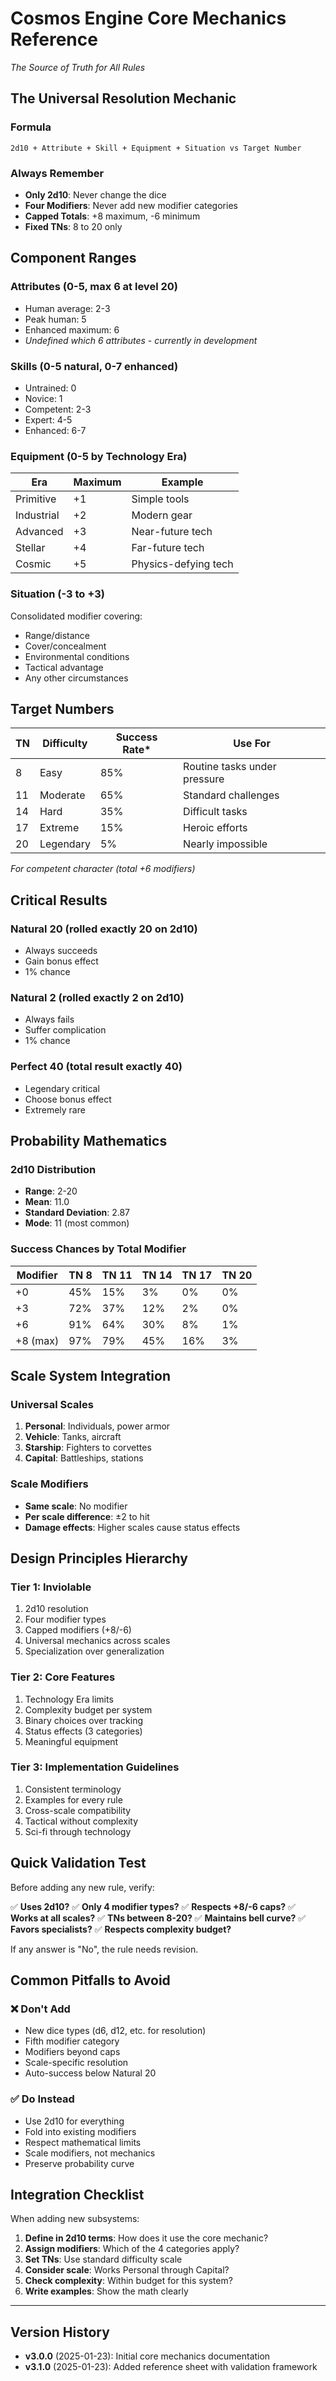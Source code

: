 # Cosmos Engine Core Mechanics Reference
*The Source of Truth for All Rules*

## The Universal Resolution Mechanic

### Formula
```
2d10 + Attribute + Skill + Equipment + Situation vs Target Number
```

### Always Remember
- **Only 2d10**: Never change the dice
- **Four Modifiers**: Never add new modifier categories  
- **Capped Totals**: +8 maximum, -6 minimum
- **Fixed TNs**: 8 to 20 only

## Component Ranges

### Attributes (0-5, max 6 at level 20)
- Human average: 2-3
- Peak human: 5
- Enhanced maximum: 6
- *Undefined which 6 attributes - currently in development*

### Skills (0-5 natural, 0-7 enhanced)
- Untrained: 0
- Novice: 1
- Competent: 2-3
- Expert: 4-5
- Enhanced: 6-7

### Equipment (0-5 by Technology Era)
| Era | Maximum | Example |
|-----|---------|---------|
| Primitive | +1 | Simple tools |
| Industrial | +2 | Modern gear |
| Advanced | +3 | Near-future tech |
| Stellar | +4 | Far-future tech |
| Cosmic | +5 | Physics-defying tech |

### Situation (-3 to +3)
Consolidated modifier covering:
- Range/distance
- Cover/concealment
- Environmental conditions
- Tactical advantage
- Any other circumstances

## Target Numbers

| TN | Difficulty | Success Rate* | Use For |
|----|------------|---------------|---------|
| 8 | Easy | 85% | Routine tasks under pressure |
| 11 | Moderate | 65% | Standard challenges |
| 14 | Hard | 35% | Difficult tasks |
| 17 | Extreme | 15% | Heroic efforts |
| 20 | Legendary | 5% | Nearly impossible |

*For competent character (total +6 modifiers)*

## Critical Results

### Natural 20 (rolled exactly 20 on 2d10)
- Always succeeds
- Gain bonus effect
- 1% chance

### Natural 2 (rolled exactly 2 on 2d10)  
- Always fails
- Suffer complication
- 1% chance

### Perfect 40 (total result exactly 40)
- Legendary critical
- Choose bonus effect
- Extremely rare

## Probability Mathematics

### 2d10 Distribution
- **Range**: 2-20
- **Mean**: 11.0
- **Standard Deviation**: 2.87
- **Mode**: 11 (most common)

### Success Chances by Total Modifier
| Modifier | TN 8 | TN 11 | TN 14 | TN 17 | TN 20 |
|----------|------|-------|-------|-------|-------|
| +0 | 45% | 15% | 3% | 0% | 0% |
| +3 | 72% | 37% | 12% | 2% | 0% |
| +6 | 91% | 64% | 30% | 8% | 1% |
| +8 (max) | 97% | 79% | 45% | 16% | 3% |

## Scale System Integration

### Universal Scales
1. **Personal**: Individuals, power armor
2. **Vehicle**: Tanks, aircraft  
3. **Starship**: Fighters to corvettes
4. **Capital**: Battleships, stations

### Scale Modifiers
- **Same scale**: No modifier
- **Per scale difference**: ±2 to hit
- **Damage effects**: Higher scales cause status effects

## Design Principles Hierarchy

### Tier 1: Inviolable
1. 2d10 resolution
2. Four modifier types  
3. Capped modifiers (+8/-6)
4. Universal mechanics across scales
5. Specialization over generalization

### Tier 2: Core Features
1. Technology Era limits
2. Complexity budget per system
3. Binary choices over tracking
4. Status effects (3 categories)
5. Meaningful equipment

### Tier 3: Implementation Guidelines
1. Consistent terminology
2. Examples for every rule
3. Cross-scale compatibility
4. Tactical without complexity
5. Sci-fi through technology

## Quick Validation Test

Before adding any new rule, verify:

✅ **Uses 2d10?**
✅ **Only 4 modifier types?**
✅ **Respects +8/-6 caps?**
✅ **Works at all scales?**
✅ **TNs between 8-20?**
✅ **Maintains bell curve?**
✅ **Favors specialists?**
✅ **Respects complexity budget?**

If any answer is "No", the rule needs revision.

## Common Pitfalls to Avoid

### ❌ Don't Add
- New dice types (d6, d12, etc. for resolution)
- Fifth modifier category
- Modifiers beyond caps
- Scale-specific resolution
- Auto-success below Natural 20

### ✅ Do Instead
- Use 2d10 for everything
- Fold into existing modifiers
- Respect mathematical limits
- Scale modifiers, not mechanics
- Preserve probability curve

## Integration Checklist

When adding new subsystems:

1. **Define in 2d10 terms**: How does it use the core mechanic?
2. **Assign modifiers**: Which of the 4 categories apply?
3. **Set TNs**: Use standard difficulty scale
4. **Consider scale**: Works Personal through Capital?
5. **Check complexity**: Within budget for this system?
6. **Write examples**: Show the math clearly

---

## Version History
- **v3.0.0** (2025-01-23): Initial core mechanics documentation
- **v3.1.0** (2025-01-23): Added reference sheet with validation framework
